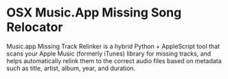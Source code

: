 # OSX Music.App Missing Song Relocator
Music.app Missing Track Relinker is a hybrid Python + AppleScript tool that scans your Apple Music (formerly iTunes) library for missing tracks, and helps automatically relink them to the correct audio files based on metadata such as title, artist, album, year, and duration.
